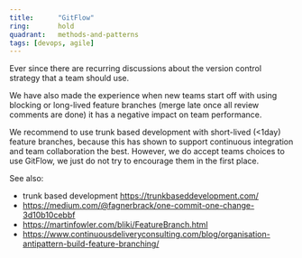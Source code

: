 ```yaml
---
title:      "GitFlow"
ring:       hold
quadrant:   methods-and-patterns
tags: [devops, agile]
---
```


Ever since there are recurring discussions about the version control strategy that a team should use.

We have also made the experience when new teams start off with using blocking or long-lived feature branches (merge late once all review comments are done) it has a negative impact on team performance.

We recommend to use trunk based development with short-lived (<1day) feature branches, because this has shown to support continuous integration and team collaboration the best. However, we do accept teams choices to use GitFlow, we just do not try to encourage them in the first place.

See also:

- trunk based development <https://trunkbaseddevelopment.com/>
- <https://medium.com/@fagnerbrack/one-commit-one-change-3d10b10cebbf>
- <https://martinfowler.com/bliki/FeatureBranch.html>
- <https://www.continuousdeliveryconsulting.com/blog/organisation-antipattern-build-feature-branching/>
